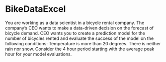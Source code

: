 # BikeDataExcel
You are working as a data scientist in a bicycle rental company. The company’s CEO wants to make a data-driven decision on the forecast of bicycle demand. CEO wants you to create a prediction model for the number of bicycles rented and evaluate the success of the model on the following conditions:    Temperature is more than 20 degrees. There is neither rain nor snow. Consider the 4 hour period starting with the average peak hour for your model evaluations.
